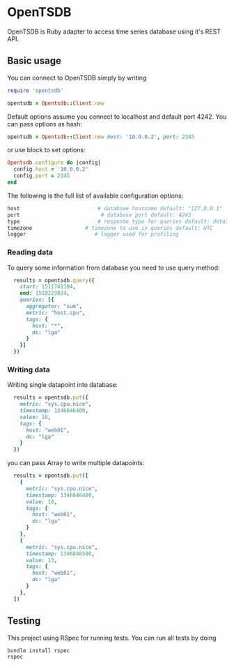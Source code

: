 # OpenTSDB

OpenTSDB is Ruby adapter to access time series database using it's REST API.

## Basic usage
You can connect to OpenTSDB simply by writing
```ruby
require 'opentsdb'

opentsdb = Opentsdb::Client.new
```
Default options assume you connect to localhost and default port 4242. You can pass options as hash:
``` ruby
opentsdb = Opentsdb::Client.new host: '10.0.0.2', port: 2345
```
or use block to set options:
```ruby
Opentsdb.configure do |config|
  config.host = '10.0.0.2'
  config.port = 2345
end
```

The following is the full list of available configuration options:
```ruby
host                         # database hostname default: "127.0.0.1"
port                          # database port default: 4242
type                         # response type for queries default: details
timezone                 # timezone to use in queries default: UTC
logger                      # logger used for profiling
```
### Reading data
To query some information from database you need to use query method:
```ruby
  results = opentsdb.query({
    start: 1511741194,
    end: 1519223824,
    queries: [{
      aggregator: "sum",
      metric: "host.cpu",
      tags: {
        host: "*",
        dc: "lga"
      }
    }]
  })
```

### Writing data
Writing single datapoint into database:
```ruby
  results = opentsdb.put({
    metric: "sys.cpu.nice",
    timestamp: 1346846400,
    value: 18,
    tags: {
      host: "web01",
      dc: "lga"
    }
  })
```

you can pass Array to write multiple datapoints:
```ruby
  results = opentsdb.put([
    {
      metric: "sys.cpu.nice",
      timestamp: 1346846400,
      value: 18,
      tags: {
        host: "web01",
        dc: "lga"
      }
    },
    {
      metric: "sys.cpu.nice",
      timestamp: 1346846500,
      value: 13,
      tags: {
        host: "web01",
        dc: "lga"
      }
    },
  ])
```

## Testing
This project using RSpec for running tests. You can run all tests by doing
```
bundle install rspec
rspec
```
